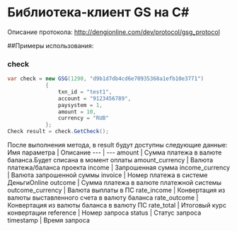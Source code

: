 Библиотека-клиент GS на C#
===

Описание протокола: http://dengionline.com/dev/protocol/gsg_protocol

##Примеры использования:

### check
```C#
var check = new GSG(1290, "d9b1d7db4cd6e70935368a1efb10e3771")
            {
                txn_id = "test1",
                account = "9123456789",
                paysystem = 1,
                amount = 10,
                currency = "RUB"
            };
Check result = check.GetCheck();
```
После выполнения метода, в result будут доступны следующие данные:
Имя параметра | Описание
--- | --- 
amount |	Сумма платежа в валюте баланса.Будет списана в момент оплаты
amount_currency |	Валюта платежа/баланса проекта
income |	Запрошенная сумма
income_currency |	Валюта запрошенной суммы
invoice |	Номер платежа в системе ДеньгиOnline
outcome |	Сумма платежа в валюте платежной системы
outcome_currency |	Валюта выплаты в ПС
rate_income |	Конвертация из валюты выставленного счета в валюту баланса
rate_outcome |	Конвертация из валюты баланса в валюту ПС
rate_total |	Итоговый курс конвертации
reference |	Номер запроса
status |	Статус запроса
timestamp |	Время запроса


### 
